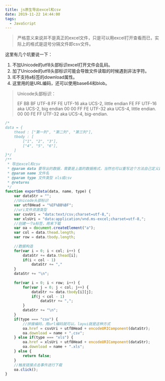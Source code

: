 ```yaml
---
title: js原生导出excel和csv
date: 2019-11-22 14:44:00
tags:
  - JavaScript
---
```


> 严格意义来说并不是真正的excel文件，只是可以用excel打开查看而已，实际上的格式是逗号分隔文件即csv文件。

这里有几个坑要说一下：

1. 不加Unicode的utf8头部标识excel打开文件会乱码。
2. 加了Unicode的utf8头部标识可能会导致文件读取的时候遇到非法字符。
3. IE不支持a标签的download属性。
4. 这里用的是URL编码，还可以使用base64和blob。

> Unicode头部标识：
>
> EF BB BF	UTF-8 
> FF FE 	UTF-16 aka UCS-2, little endian 
> FE FF 	UTF-16 aka UCS-2, big endian 
> 00 00 FF FE 	UTF-32 aka UCS-4, little endian. 
> 00 00 FE FF 	UTF-32 aka UCS-4, big-endian.

```javascript
/*
data = {
	thead : ["第一列", "第二列", "第三列"],
	tbody : [
		["1", "2", "3"],
		["4", "5", "6"],
	]
}*/
/**
 * 导出excel和csv
 * @param data 要导出的数据，需要是上面的数据格式，当然也可以重写这个方法自己定义数据格式
 * @param name 文件名
 * @param type 文件类型 xls或csv
 * @returns
 */
function exportData(data, name, type) {
	var dataStr = "";
	//Unicode头部标识
	var utf8Head = "%EF%BB%BF";
	//uri文件资源类型
	var csvUri = "data:text/csv;charset=utf-8,";
	var xlsUri = "data:application/vnd.ms-excel;charset=utf-8,";
	//创建一个a标签，用来下载
	var oa = document.createElement("a");
	var col = data.thead.length;
	var row = data.tbody.length;
	
	//数据构造
	for(var i = 0; i < col; i++) {
		dataStr += data.thead[i];
		if(i < col - 1)
			dataStr += ","
	}
	dataStr += "\n";
	
	for(var i = 0; i < row; i++) {
		for(var j = 0; j < col; j++) {
			dataStr += data.tbody[i][j];
			if(j < col - 1)
				dataStr += ",";
		}
		dataStr += "\n";
	}
	if(type === "csv") {
		//拼接编码，用url编码就可以，layui就是这种方式
		oa.href = csvUri + utf8Head + encodeURIComponent(dataStr);
		oa.download = name + ".csv";
	} else if(type === "xls") {
		oa.href = xlsUri + utf8Head + encodeURIComponent(dataStr);
		oa.download = name + ".xls";
	} else {
		return false;
	}
	//触发链接点击事件进行下载
	oa.click();
}
```